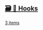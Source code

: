 ## [🗃️<!-- --> <!-- -->🎣 Hooks](/react-native-keyboard-controller/pr-preview/pr-1061/docs/category/-hooks.md)

[3 items](/react-native-keyboard-controller/pr-preview/pr-1061/docs/category/-hooks.md)
